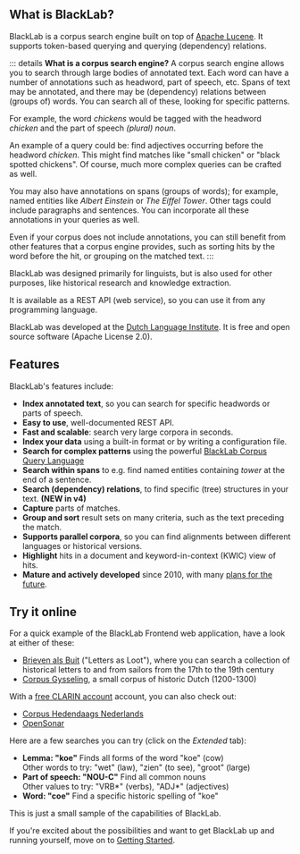 ## What is BlackLab?

BlackLab is a corpus search engine built on top of [Apache Lucene](http://lucene.apache.org/). It supports token-based querying and querying (dependency) relations.

::: details <b>What is a corpus search engine?</b>
A corpus search engine allows you to search through large bodies of annotated text. Each word can have a number of annotations such as headword, part of speech, etc. Spans of text may be annotated, and there may be (dependency) relations between (groups of) words. You can search all of these, looking for specific patterns.

For example, the word *chickens* would be tagged with the headword *chicken* and the part of speech *(plural) noun*.

An example of a query could be: find adjectives occurring before the headword *chicken*. This might find matches like "small chicken" or "black spotted chickens". Of course, much more complex queries can be crafted as well.
 
You may also have annotations on spans (groups of words); for example, named entities like *Albert Einstein* or *The Eiffel Tower*. Other tags could include paragraphs and sentences. You can incorporate all these annotations in your queries as well.
 
Even if your corpus does not include annotations, you can still benefit from other features that a corpus engine provides, such as sorting hits by the word before the hit, or grouping on the matched text.
:::

BlackLab was designed primarily for linguists, but is also used for other purposes, like historical research and knowledge extraction.

It is available as a REST API (web service), so you can use it from any programming language.

BlackLab was developed at the [Dutch Language Institute](https://ivdnt.org). It is free and open source software (Apache License 2.0).


## Features

BlackLab's features include:

- **Index annotated text**, so you can search for specific headwords or parts of speech.
- **Easy to use**, well-documented REST API.
- **Fast and scalable**: search very large corpora in seconds.
- **Index your data** using a built-in format or by writing a configuration file.
- **Search for complex patterns** using the powerful [BlackLab Corpus Query Language](corpus-query-language.md)
- **Search within spans** to e.g. find named entities containing _tower_ at the end of a sentence.
- **Search (dependency) relations**, to find specific (tree) structures in your text. **(NEW in v4)**
- **Capture** parts of matches.
- **Group and sort** result sets on many criteria, such as the text preceding the match.
- **Supports parallel corpora**, so you can find alignments between different languages or historical versions.
- **Highlight** hits in a document and keyword-in-context (KWIC) view of hits.
- **Mature and actively developed** since 2010, with many [plans for the future](future-plans.md).


## Try it online

For a quick example of the BlackLab Frontend web application, have a look at either of these:

- [Brieven als Buit](https://brievenalsbuit.ivdnt.org/) ("Letters as Loot"), where you can search a collection of historical letters to and from sailors from the 17th to the 19th century
- [Corpus Gysseling](https://corpusgysseling.ivdnt.org/), a small corpus of historic Dutch (1200-1300)

With a [free CLARIN account](https://idm.clarin.eu/unitygw/pub#!registration-CLARIN%20Identity%20Registration) account, you can also check out:

- [Corpus Hedendaags Nederlands](https://chn.ivdnt.org/)
- [OpenSonar](https://opensonar.ivdnt.org/)

Here are a few searches you can try (click on the _Extended_ tab):

- **Lemma: "koe"** Finds all forms of the word "koe" (cow)<br/>
  Other words to try: "wet" (law), "zien" (to see), "groot" (large)
- **Part of speech: "NOU-C"** Find all common nouns<br/>
  Other values to try: "VRB\*" (verbs), "ADJ\*" (adjectives)
- **Word: "coe"** Find a specific historic spelling of "koe"

This is just a small sample of the capabilities of BlackLab.

If you're excited about the possibilities and want to get BlackLab up and running yourself, move on to [Getting Started](getting-started.md).
